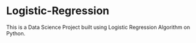 # Logistic-Regression
This is a Data Science Project built using Logistic Regression Algorithm on Python.
